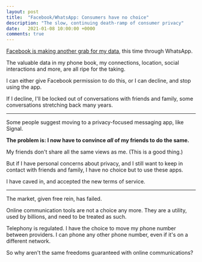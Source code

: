 ```yaml
---
layout: post
title:  "Facebook/WhatsApp: Consumers have no choice"
description: "The slow, continuing death-ramp of consumer privacy"
date:   2021-01-08 10:00:00 +0000
comments: true
---
```


[Facebook is making another grab for my data][1], this time through WhatsApp. 

The valuable data in my phone book, my connections, location, social interactions and more, are all ripe for the taking.

I can either give Facebook permission to do this, or I can decline, and stop using the app.

If I decline, I'll be locked out of conversations with friends and family, some conversations stretching back many years.

---

Some people suggest moving to a privacy-focused messaging app, like Signal.

**The problem is: I now have to convince _all_ of my friends to do the same.**

My friends don't share all the same views as me. (This is a good thing.)

But if I have personal concerns about privacy, and I still want to keep in contact with friends and family, I have no choice but to use these apps.

I have caved in, and accepted the new terms of service.

---

The market, given free rein, has failed.

Online communication tools are not a choice any more. They are a utility, used by billions, and need to be treated as such.

Telephony is regulated. I have the choice to move my phone number between providers. I can phone any other phone number, even if it's on a different network.

So why aren't the same freedoms guaranteed with online communications?

[1]: https://arstechnica.com/tech-policy/2021/01/whatsapp-users-must-share-their-data-with-facebook-or-stop-using-the-app/
